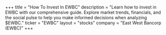 +++
title = "How To Invest In EWBC"
description = "Learn how to invest in EWBC with our comprehensive guide. Explore market trends, financials, and the social pulse to help you make informed decisions when analyzing $EWBC."
ticker = "EWBC"
layout = "stocks"
company = "East West Bancorp (EWBC)"
+++

